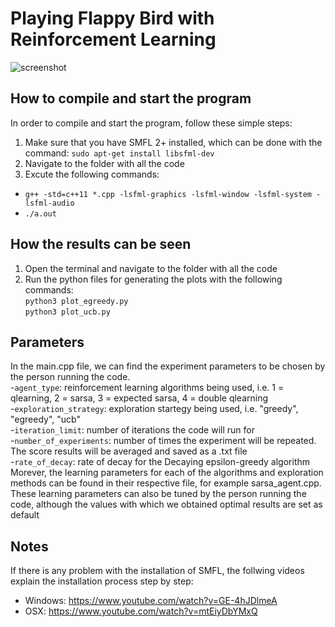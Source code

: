 # Playing Flappy Bird with Reinforcement Learning
![screenshot](https://denizbasgoren.github.io/sfml-flappy-bird/screenshots/s2.png)
## How to compile and start the program
In order to compile and start the program, follow these simple steps:
1) Make sure that you have SMFL 2+ installed, which can be done with the command:
```sudo apt-get install libsfml-dev```
2) Navigate to the folder with all the code
3) Excute the following commands:
- `g++ -std=c++11 *.cpp -lsfml-graphics -lsfml-window -lsfml-system -lsfml-audio`
- `./a.out`
## How the results can be seen
1) Open the terminal and navigate to the folder with all the code
2) Run the python files for generating the plots with the following commands:<br>
```python3 plot_egreedy.py```<br>
```python3 plot_ucb.py```<br>
## Parameters
In the main.cpp file, we can find the experiment parameters to be chosen by the person running the code. <br>
-```agent_type```: reinforcement learning algorithms being used, i.e. 1 = qlearning, 2 = sarsa, 3 = expected sarsa, 4 = double qlearning<br>
-```exploration_strategy```: exploration startegy being used, i.e. "greedy", "egreedy", "ucb"<br>
-```iteration_limit```: number of iterations the code will run for<br>
-```number_of_experiments```: number of times the experiment will be repeated. The score results will be averaged and saved as a .txt file<br>
-```rate_of_decay```: rate of decay for the Decaying epsilon-greedy algorithm<br>
Morever, the learning parameters for each of the algorithms and exploration methods can be found in their respective file, for example sarsa_agent.cpp. These learning parameters can also be tuned by the person running the code, although the values with which we obtained optimal results are set as default
## Notes
If there is any problem with the installation of SMFL, the follwing videos explain the installation process step by step:
- Windows: https://www.youtube.com/watch?v=GE-4hJDlmeA
- OSX: https://www.youtube.com/watch?v=mtEiyDbYMxQ
